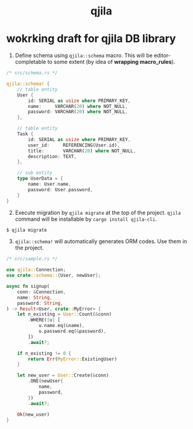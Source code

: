 <div align="center">
    <h1>qjila</h1>
</div>

# wokrking draft for **qjila** DB library

1. Define schema using `qjila::schema` macro. This will be editor-completable to some extent (by idea of **wrapping macro_rules**).

```rust
/* src/schema.rs */

qjila::schema! {
    // table entity
    User {
        id: SERIAL as usize where PRIMARY_KEY,
        name:     VARCHAR(20) where NOT_NULL,
        password: VARCHAR(20) where NOT_NULL,
    },

    // table entity
    Task {
        id: SERIAL as usize where PRIMARY_KEY,
        user_id:     REFERENCING(User.id),
        title:       VARCHAR(20) where NOT_NULL,
        description: TEXT,
    },

    // sub entity
    type UserData = {
        name: User.name,
        password: User.password,
    }
}
```

2. Execute migration by `qjila migrate` at the top of the project. `qjila` command will be installable by `cargo install qjila-cli`.

```sh
$ qjila migrate
```

3. `qjila::schema!` will automatically generates ORM codes. Use them in the project.

```rust
/* src/sample.rs */

use qjila::Connection;
use crate::schema::{User, newUser};

async fn signup(
    conn: &Connection,
    name: String,
    password: String,
) -> Result<User, crate::MyError> {
    let n_existing = User::Count(&conn)
        .WHERE(|u| [
            u.name.eq(&name),
            u.password.eq(&password),
        ])
        .await?;

    if n_existing != 0 {
        return Err(MyError::ExistingUser)
    }

    let new_user = User::Create(&conn)
        .ONE(newUser{
            name,
            password,
        })
        .await?;
    
    Ok(new_user)
}
```
